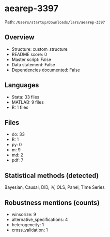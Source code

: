 # aearep-3397

Path: `/Users/startup/Downloads/lars/aearep-3397`

## Overview
- Structure: custom_structure
- README score: 0
- Master script: False
- Data statement: False
- Dependencies documented: False

## Languages
- Stata: 33 files
- MATLAB: 9 files
- R: 1 files

## Files
- do: 33
- R: 1
- py: 0
- m: 9
- md: 2
- pdf: 7

## Statistical methods (detected)
Bayesian, Causal, DID, IV, OLS, Panel, Time Series

## Robustness mentions (counts)
- winsorize: 9
- alternative_specifications: 4
- heterogeneity: 1
- cross_validation: 1